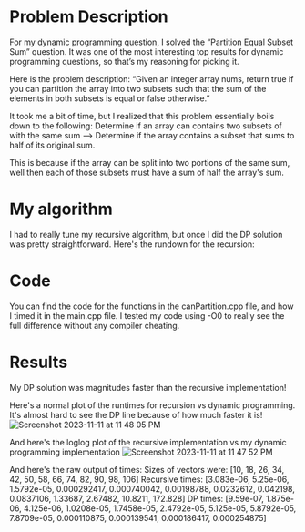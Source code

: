 # Problem Description
For my dynamic programming question, I solved the “Partition Equal Subset Sum” question. It was one of the most interesting top results for dynamic programming questions, so that’s my reasoning for picking it.

Here is the problem description:
“Given an integer array nums, return true if you can partition the array into two subsets such that the sum of the elements in both subsets is equal or false otherwise.”

It took me a bit of time, but I realized that this problem essentially boils down to the following:
Determine if an array can contains two subsets of with the same sum --> 
Determine if the array contains a subset that sums to half of its original sum.

This is because if the array can be split into two portions of the same sum, well then each of those subsets must have a sum of half the array's sum.

# My algorithm
I had to really tune my recursive algorithm, but once I did the DP solution was pretty straightforward. Here's the rundown for the recursion:



# Code
You can find the code for the functions in the canPartition.cpp file, and how I timed it in the main.cpp file. I tested my code using -O0 to really see the full difference without any compiler cheating.

# Results
My DP solution was magnitudes faster than the recursive implementation!

Here's a normal plot of the runtimes for recursion vs dynamic programming. It's almost hard to see the DP line because of how much faster it is!
![Screenshot 2023-11-11 at 11 48 05 PM](https://github.com/ethansirois/dp/assets/114622541/df1cc8b4-9cd4-4e9f-9439-1ccadd64830d)

And here's the loglog plot of the recursive implementation vs my dynamic programming implementation
![Screenshot 2023-11-11 at 11 47 52 PM](https://github.com/ethansirois/dp/assets/114622541/48e0cf97-e23c-47bd-b729-29743b14d50d)

And here's the raw output of times:
Sizes of vectors were: [10, 18, 26, 34, 42, 50, 58, 66, 74, 82, 90, 98, 106]
Recursive times: [3.083e-06, 5.25e-06, 1.5792e-05, 0.000292417, 0.000740042, 0.00198788, 0.0232612, 0.042198, 0.0837106, 1.33687, 2.67482, 10.8211, 172.828]
DP times: [9.59e-07, 1.875e-06, 4.125e-06, 1.0208e-05, 1.7458e-05, 2.4792e-05, 5.125e-05, 5.8792e-05, 7.8709e-05, 0.000110875, 0.000139541, 0.000186417, 0.000254875]
